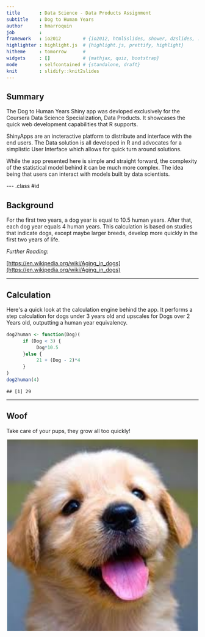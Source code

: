 ```yaml
---
title       : Data Science - Data Products Assignment
subtitle    : Dog to Human Years
author      : hmarroquin
job         : 
framework   : io2012        # {io2012, html5slides, shower, dzslides, ...}
highlighter : highlight.js  # {highlight.js, prettify, highlight}
hitheme     : tomorrow      # 
widgets     : []            # {mathjax, quiz, bootstrap}
mode        : selfcontained # {standalone, draft}
knit        : slidify::knit2slides
---
```


## Summary

The Dog to Human Years Shiny app was devloped exclusively for the Coursera Data Science Specialization, Data Products. It showcases the quick web development capabilities that R supports.

ShinyApps are an incteractive platform to distribute and interface with the end users.  The Data solution is all developed in R and advocates for a simplistic User Interface which allows for quick turn around solutions.

While the app presented here is simple and straight forward, the complexity of the statistical model behind it can be much more complex. The idea being that users can interact with models built by data scientists. 





--- .class #id 

## Background

For the first two years, a dog year is equal to 10.5 human years. After that, each dog year equals 4 human years. This calculation is based on studies that indicate dogs, except maybe larger breeds, develop more quickly in the first two years of life.

_Further Reading:_

[https://en.wikipedia.org/wiki/Aging_in_dogs](https://en.wikipedia.org/wiki/Aging_in_dogs)


---

## Calculation

Here's a quick look at the calculation engine behind the app. It performs a step calculation for dogs under 3 years old and upscales for Dogs over 2 Years old, outputting a human year equivalency.


```r
dog2human <- function(Dog)(
      if (Dog < 3) {
           Dog*10.5
      }else {
           21 + (Dog - 2)*4
      }
)
dog2human(4)
```

```
## [1] 29
```

---

## Woof

Take care of your pups, they grow all too quickly!

<div style='text-align: center;'>
    <img height='500' src='pup.jpg' />
</div>



